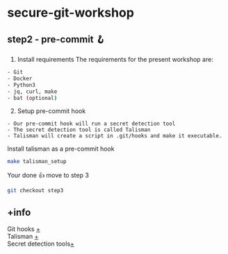 # secure-git-workshop

## step2 - pre-commit 🪝

1. Install requirements
The requirements for the present workshop are:
```bash
- Git
- Docker 
- Python3	
- jq, curl, make
- bat (optional)
```

2. Setup pre-commit hook
```
- Our pre-commit hook will run a secret detection tool
- The secret detection tool is called Talisman
- Talisman will create a script in .git/hooks and make it executable.
```

Install talisman as a pre-commit hook
```bash
make talisman_setup
```

Your done 👍 move to step 3
```bash
git checkout step3
```

## +info
Git hooks [+](https://githooks.com)    
Talisman [+](https://github.com/thoughtworks/talisman#recommended-approach)   
Secret detection tools[+](https://github.com/arainho/knowledge-base/tree/main/secret-detection)
